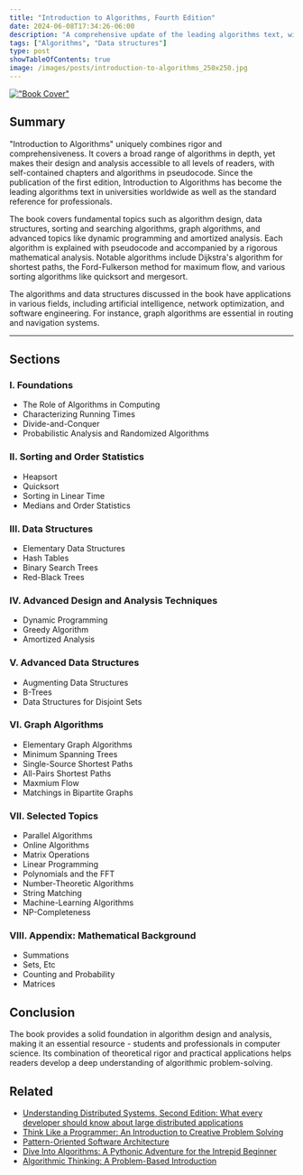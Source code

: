 ```yaml
---
title: "Introduction to Algorithms, Fourth Edition"
date: 2024-06-08T17:34:26-06:00
description: "A comprehensive update of the leading algorithms text, with new material on matchings in bipartite graphs, online algorithms, machine learning, and other topics. Thomas H. Cormen (Author), Charles E. Leiserson (Author), Ronald L. Rivest (Author), Clifford Stein (Author)"
tags: ["Algorithms", "Data structures"]
type: post
showTableOfContents: true
image: /images/posts/introduction-to-algorithms_250x250.jpg
---
```


[!["Book Cover"](/images/posts/introduction-to-algorithms_250x250.jpg "Book Cover")](https://amzn.to/3RkGrTs)

## Summary

"Introduction to Algorithms" uniquely combines rigor and comprehensiveness. It covers a broad range of algorithms in depth, yet makes their design and analysis accessible to all levels of readers, with self-contained chapters and algorithms in pseudocode. Since the publication of the first edition, Introduction to Algorithms has become the leading algorithms text in universities worldwide as well as the standard reference for professionals.

The book covers fundamental topics such as algorithm design, data structures, sorting and searching algorithms, graph algorithms, and advanced topics like dynamic programming and amortized analysis. Each algorithm is explained with pseudocode and accompanied by a rigorous mathematical analysis. Notable algorithms include Dijkstra's algorithm for shortest paths, the Ford-Fulkerson method for maximum flow, and various sorting algorithms like quicksort and mergesort.

The algorithms and data structures discussed in the book have applications in various fields, including artificial intelligence, network optimization, and software engineering. For instance, graph algorithms are essential in routing and navigation systems.

---


## Sections


### I. Foundations

- The Role of Algorithms in Computing
- Characterizing Running Times
- Divide-and-Conquer
- Probabilistic Analysis and Randomized Algorithms


### II. Sorting and Order Statistics

- Heapsort
- Quicksort
- Sorting in Linear Time
- Medians and Order Statistics

### III. Data Structures

- Elementary Data Structures
- Hash Tables
- Binary Search Trees
- Red-Black Trees

### IV. Advanced Design and Analysis Techniques

- Dynamic Programming
- Greedy Algorithm
- Amortized Analysis

### V. Advanced Data Structures

- Augmenting Data Structures
- B-Trees
- Data Structures for Disjoint Sets

### VI. Graph Algorithms

- Elementary Graph Algorithms
- Minimum Spanning Trees
- Single-Source Shortest Paths
- All-Pairs Shortest Paths
- Maxmium Flow
- Matchings in Bipartite Graphs

### VII. Selected Topics

- Parallel Algorithms
- Online Algorithms
- Matrix Operations
- Linear Programming
- Polynomials and the FFT
- Number-Theoretic Algorithms
- String Matching
- Machine-Learning Algorithms
- NP-Completeness

### VIII. Appendix: Mathematical Background

- Summations
- Sets, Etc
- Counting and Probability
- Matrices

## Conclusion

The book provides a solid foundation in algorithm design and analysis, making it an essential resource - students and professionals in computer science. Its combination of theoretical rigor and practical applications helps readers develop a deep understanding of algorithmic problem-solving.

## Related

- [Understanding Distributed Systems, Second Edition: What every developer should know about large distributed applications](https://amzn.to/3QUbPrN)
- [Think Like a Programmer: An Introduction to Creative Problem Solving](https://amzn.to/3yidalK)
- [Pattern-Oriented Software Architecture](https://leer.amazon.com.mx/kp/embed?asin=B00CHK5SIA&preview=newtab&linkCode=kpe&ref_=cm_sw_r_kb_dp_0RR27P3K234F717Z6PD0&tag=eiakojime-20)
- [Dive Into Algorithms: A Pythonic Adventure for the Intrepid Beginner](https://amzn.to/3wFaqhR)
- [Algorithmic Thinking: A Problem-Based Introduction](https://amzn.to/3QRqjZD)